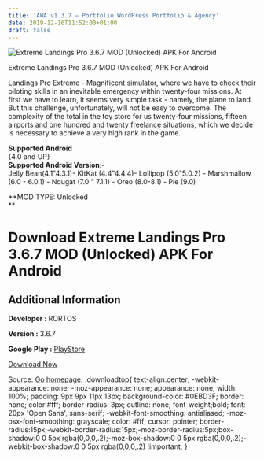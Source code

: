 ```yaml
---
title: 'AWA v1.3.7 – Portfolio WordPress Portfolio & Agency'
date: 2019-12-16T11:52:00+01:00
draft: false
---
```


![Extreme Landings Pro 3.6.7 MOD (Unlocked) APK For Android](https://i0.wp.com/apkhome.net/wp-content/uploads/2019/12/Extreme-Landings-Pro-3.6.7-MOD-Unlocked.png "Extreme Landings Pro 3.6.7 MOD (Unlocked) APK For Android")

  

Extreme Landings Pro 3.6.7 MOD (Unlocked) APK For Android

Landings Pro Extreme - Magnificent simulator, where we have to check their piloting skills in an inevitable emergency within twenty-four missions. At first we have to learn, it seems very simple task - namely, the plane to land. But this challenge, unfortunately, will not be easy to overcome. The complexity of the total in the toy store for us twenty-four missions, fifteen airports and one hundred and twenty freelance situations, which we decide is necessary to achieve a very high rank in the game.

**Supported Android**  
{4.0 and UP}  
**Supported Android Version**:-  
Jelly Bean(4.1"4.3.1)- KitKat (4.4"4.4.4)- Lollipop (5.0"5.0.2) - Marshmallow (6.0 - 6.0.1) - Nougat (7.0 " 7.1.1) - Oreo (8.0-8.1) - Pie (9.0)

**MOD TYPE: Unlocked  
**

Download Extreme Landings Pro 3.6.7 MOD (Unlocked) APK For Android
==================================================================

Additional Information
----------------------

**Developer :** RORTOS

**Version :** 3.6.7

**Google Play :** [PlayStore](https://play.google.com/store/apps/details?id=it.rortos.extremelandingspro&hl=ru#)

  

[Download Now](https://store4app.co/post/extreme-landings-pro-3-6-7-mod-unlocked-apk-for-android_1576493528)

  
Source: [Go homepage.](https://store4app.co/post/extreme-landings-pro-3-6-7-mod-unlocked-apk-for-android_1576493528) .downloadtop{ text-align:center; -webkit-appearance: none; -moz-appearance: none; appearance: none; width: 100%; padding: 9px 9px 11px 13px; background-color: #0EBD3F; border: none; color:#fff; border-radius: 3px; outline: none; font-weight;bold; font: 20px 'Open Sans', sans-serif; -webkit-font-smoothing: antialiased; -moz-osx-font-smoothing: grayscale; color: #fff; cursor: pointer; border-radius:15px;-webkit-border-radius:15px;-moz-border-radius:5px;box-shadow:0 0 5px rgba(0,0,0,.2);-moz-box-shadow:0 0 5px rgba(0,0,0,.2);-webkit-box-shadow:0 0 5px rgba(0,0,0,.2) !important; }